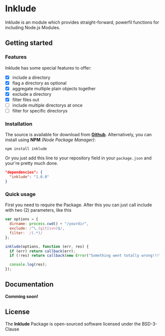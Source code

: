 # Inklude

Inklude is an module which provides straight-forward, powerfil functions for including Node.js Modules.

## Getting started

### Features

Inklude has some special features to offer:

- [x] include a directory
- [x] flag a directory as optional
- [x] aggregate multiple plain objects together
- [x] exclude a directory
- [x] filter files out
- [ ] include multiple directorys at once
- [ ] filter for specific directorys

### Installation

The source is available for download from **[Github](https://github.com/luii/inklude)**. Alternatively, you can install using **NPM** *(Node Package Manager)*:

```
npm install inklude
```

Or you just add this line to your repository field in your ```package.json``` and your're pretty much done.

```json
"dependencies": {
  "inklude": "1.0.0"
}
```

### Quick usage

First you need to require the Package. After this you can just call include with two (2) parameters, like this

```js
var options = {
  dirname: process.cwd() + "/yourdir",
  exclude: /^\.(git|svn)$/,
  filter:  /(.*)/
};

inklude(options, function (err, res) {
  if (err) return callback(err);
  if (!res) return callback(new Error("Something went totally wrong!!!"));

  console.log(res);
});
```

## Documentation

**Comming soon!**

## License

The **Inklude** Package is open-sourced software licensed under the BSD-3-Clause
